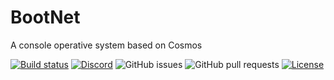 # BootNet
A console operative system based on Cosmos

[![Build status](https://ci.appveyor.com/api/projects/status/negjf09e47kh0qhg?svg=true)](https://ci.appveyor.com/project/PtoBuon/bootnet)
[![Discord](https://img.shields.io/discord/955877634187853834)](https://discord.gg/KNGTnbT9Ym?style=for-the-badge)
![GitHub issues](https://img.shields.io/github/issues/pto-buon/BootNet)
![GitHub pull requests](https://img.shields.io/github/issues-pr/pto-buon/BootNet)
[![License](https://img.shields.io/badge/License-BSD_3--Clause-blue.svg)](https://opensource.org/licenses/BSD-3-Clause?style=for-the-badge)
